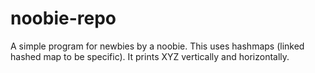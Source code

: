 # noobie-repo
A simple program for newbies by a noobie. This uses hashmaps (linked hashed map to be specific).
It prints XYZ vertically and horizontally.
